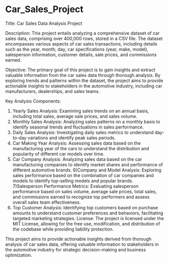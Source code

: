 # Car_Sales_Project
Title: Car Sales Data Analysis Project

Description:
This project entails analyzing a comprehensive dataset of car sales data, comprising over 400,000 rows, stored in a CSV file. The dataset encompasses various aspects of car sales transactions, including details such as the year, month, day, car specifications (year, make, model), salesperson information, customer details, sale prices, and commissions earned.

Objective:
The primary goal of this project is to gain insights and extract valuable information from the car sales data through thorough analysis. By exploring trends and patterns within the dataset, the project aims to provide actionable insights to stakeholders in the automotive industry, including car manufacturers, dealerships, and sales teams.

Key Analysis Components:

1) Yearly Sales Analysis: Examining sales trends on an annual basis, including total sales, average sale prices, and sales volume.
2) Monthly Sales Analysis: Analyzing sales patterns on a monthly basis to identify seasonal trends and fluctuations in sales performance.
3) Daily Sales Analysis: Investigating daily sales metrics to understand day-to-day variations and identify peak sales periods.
4) Car Making Year Analysis: Assessing sales data based on the manufacturing year of the cars to understand the distribution and popularity of different car models over time.
5) Car Company Analysis: Analyzing sales data based on the car manufacturing companies to identify market shares and performance of different automotive brands.
6)Company and Model Analysis: Exploring sales performance based on the combination of car companies and models to identify top-selling models and popular brands.
7)Salesperson Performance Metrics: Evaluating salesperson performance based on sales volume, average sale prices, total sales, and commissions earned to recognize top performers and assess overall sales team effectiveness.
8) Top Customer Analysis: Identifying top customers based on purchase amounts to understand customer preferences and behaviors, facilitating targeted marketing strategies.
License:
The project is licensed under the MIT License, allowing for the free use, modification, and distribution of the codebase while providing liability protection.

This project aims to provide actionable insights derived from thorough analysis of car sales data, offering valuable information to stakeholders in the automotive industry for strategic decision-making and business optimization.
